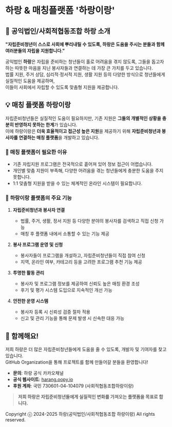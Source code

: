 # 하랑 & 매칭플랫폼 '하랑이랑'

## 🌱 공익법인/사회적협동조합 하랑 소개  

**"자립준비청년이 스스로 사회에 뿌리내릴 수 있도록, 하랑은 도움을 주시는 분들과 함께 여러분들의 자립을 지원합니다."**  

공익법인 **하랑**은 자립을 준비하는 청년들이 홀로 어려움을 겪지 않도록, 그들을 돕고자 하는 따뜻한 마음을 지닌 봉사자들과 연결하는 데 가장 큰 가치를 두고 있습니다.  
법률 지원, 주거 상담, 심리적·정서적 지원, 생활 지원 등의 다양한 방식으로 청년들에게 실질적인 도움을 제공하며,  
이들이 사회에서 자립할 수 있도록 맞춤형 지원을 제공합니다.

## 💡 매칭 플랫폼 **하랑이랑**  

자립준비청년들은 실질적인 도움이 필요하지만, 기존 지원은 **그들의 개별적인 상황을 충분히 반영하지 못하는 한계**가 있습니다.  
이에 하랑이랑은 **더욱 효율적이고 접근성 높은 지원**을 제공하기 위해 **자립준비청년과 봉사자를 연결하는 매칭 플랫폼**을 개발하고 있습니다.

### 🎯 **매칭 플랫폼이 필요한 이유**  

- 기존 자립지원 프로그램은 전국적으로 흩어져 있어 정보 접근이 어렵습니다.  
- 개인별 맞춤 지원이 부족해, 다양한 어려움을 겪는 청년들에게 충분한 도움을 주지 못합니다.  
- 1:1 맞춤형 지원을 받을 수 있는 체계적인 온라인 시스템이 필요합니다.  

### 🔗 **하랑이랑 플랫폼의 주요 기능**  

1. **자립준비청년과 봉사자 연결**  
   - 법률, 주거, 생활, 정서 지원 등 다양한 분야의 봉사자를 검색하고 직접 신청 가능  
   - 매칭 후 플랫폼 내에서 소통할 수 있는 기능 제공  

2. **봉사 프로그램 운영 및 신청**  
   - 봉사자들이 프로그램을 개설하고, 자립준비청년들이 직접 참여 신청  
   - 지역, 온라인 여부, 카테고리 등을 고려한 프로그램 추천 기능 제공  

3. **투명한 활동 관리**  
   - 봉사자 및 프로그램 정보를 제공하여 신뢰도 높은 매칭 환경 조성  
   - 후기 및 평가 시스템 도입으로 지속적인 개선 가능  

4. **안전한 운영 시스템**  
   - 봉사자 등록 시 신뢰성 검증 절차 적용  
   - 신고 및 관리 기능을 통해 문제 발생 시 신속한 대응 가능  

## 🤝 함께해요!  

저희 하랑은 더 많은 자립준비청년들에게 도움을 줄 수 있도록, 개발자 및 기여자를 찾고 있습니다.  
GitHub Organization을 통해 프로젝트를 함께 만들어갈 분들을 환영합니다!  

- **문의**: 하랑 공식 카카오채널  
- **공식 웹사이트**: [harang.oopy.io](https://harang.oopy.io)  
- **후원 계좌**: 국민 730601-04-104079 (사회적협동조합하랑이랑)  

> **저희 하랑은 자립준비청년들에게 실질적인 변화를 가져오는 플랫폼을 목표로 합니다.**  

Copyright ⓒ 2024-2025 하랑(공익법인/사회적협동조합 하랑이랑) All rights reserved.
